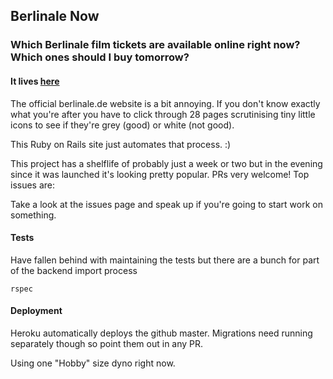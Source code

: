 ## Berlinale Now

### Which Berlinale film tickets are available online right now? Which ones should I buy tomorrow?

#### It lives [here](http://nowberlinale.herokuapp.com)

The official berlinale.de website is a bit annoying. If you don't know exactly what you're after you have to click through 28 pages scrutinising tiny little icons to see if they're grey (good) or white (not good).

This Ruby on Rails site just automates that process. :)

This project has a shelflife of probably just a week or two but in the evening since it was launched it's looking pretty popular. PRs very welcome! Top issues are:

Take a look at the issues page and speak up if you're going to start work on something.

#### Tests

Have fallen behind with maintaining the tests but there are a bunch for part of the backend import process
```
rspec
```

#### Deployment

Heroku automatically deploys the github master.
Migrations need running separately though so point them out in any PR.

Using one "Hobby" size dyno right now.
